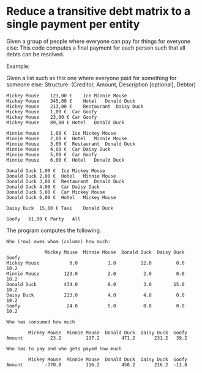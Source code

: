 # Reduce a transitive debt matrix to a single payment per entity

Given a group of people where everyone can pay for things for everyone else:
This code computes a final payment for each person such that all debts can be resolved. 

Example:

Given a list such as this one where everyone paid for something for someone else: 
Structure: (Creditor, Amount, Description [optional], Debtor)

    Mickey Mouse	123,00 €	Ice	Minnie Mouse
    Mickey Mouse	345,00 €	Hotel	Donald Duck
    Mickey Mouse	213,00 €	Restaurant	Daisy Duck
    Mickey Mouse	1,00 €	Car	Goofy
    Mickey Mouse	23,00 €	Car	Goofy
    Mickey Mouse	89,00 €	Hotel	Donald Duck
                
    Minnie Mouse	1,00 €	Ice	Mickey Mouse
    Minnie Mouse	2,00 €	Hotel	Minnie Mouse
    Minnie Mouse	3,00 €	Restaurant	Donald Duck
    Minnie Mouse	4,00 €	Car	Daisy Duck
    Minnie Mouse	5,00 €	Car	Goofy
    Minnie Mouse	6,00 €	Hotel	Donald Duck
                
    Donald Duck	1,00 €	Ice	Mickey Mouse
    Donald Duck	2,00 €	Hotel	Minnie Mouse
    Donald Duck	3,00 €	Restaurant	Donald Duck
    Donald Duck	4,00 €	Car	Daisy Duck
    Donald Duck	5,00 €	Car	Mickey Mouse
    Donald Duck	6,00 €	Hotel	Mickey Mouse
                
    Daisy Duck	15,00 €	Taxi	Donald Duck
                
    Goofy	51,00 €	Party	All

The program computes the following:

    Who (row) owes whom (column) how much:
    
                  Mickey Mouse  Minnie Mouse  Donald Duck  Daisy Duck  Goofy 
    Mickey Mouse           0.0           1.0         12.0         0.0   10.2 
    Minnie Mouse         123.0           2.0          2.0         0.0   10.2 
    Donald Duck          434.0           9.0          3.0        15.0   10.2
    Daisy Duck           213.0           4.0          4.0         0.0   10.2
    Goofy                 24.0           5.0          0.0         0.0   10.2
    
    Who has consumed how much
    
            Mickey Mouse  Minnie Mouse  Donald Duck  Daisy Duck  Goofy
    Amount          23.2         137.2        471.2       231.2   39.2
    
    Who has to pay and who gets payed how much
    
            Mickey Mouse  Minnie Mouse  Donald Duck  Daisy Duck  Goofy
    Amount        -770.8         116.2        450.2       216.2  -11.8
